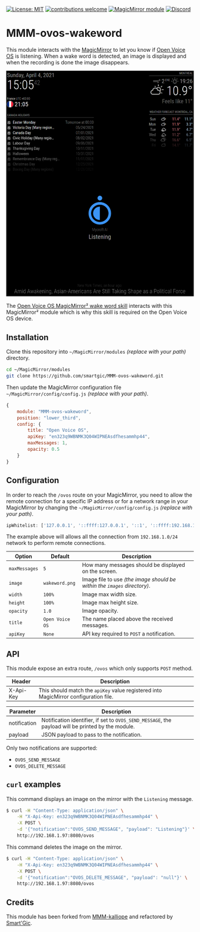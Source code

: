 [![License: MIT](https://img.shields.io/badge/License-MIT-yellow.svg)](https://opensource.org/licenses/MIT) [![contributions welcome](https://img.shields.io/badge/contributions-welcome-pink.svg?style=flat)](https://github.com/smartgic/MMM-ovos-wakeword/pulls) [![MagicMirror module](https://img.shields.io/badge/MagicMirror-module-blue)](https://magicmirror.builders/) [![Discord](https://img.shields.io/discord/809074036733902888)](https://discord.com/invite/sHM3Duz5d3)

# MMM-ovos-wakeword

This module interacts with the [MagicMirror](https://magicmirror.builders/) to let you know if [Open Voice OS](https://openvoiceos.org/) is listening. When a wake word is detected, an image is displayed and when the recording is done the image disappears.

<img src='docs/screenshot.png' width='800'/>

The [Open Voice OS MagicMirror² wake word skill](https://github.com/smartgic/ovos-magicmirror-wakeword-skill) interacts with this MagicMirror² module which is why this skill is required on the Open Voice OS device.

## Installation

Clone this repository into `~/MagicMirror/modules` _(replace with your path)_ directory.

```bash
cd ~/MagicMirror/modules
git clone https://github.com/smartgic/MMM-ovos-wakeword.git
```

Then update the MagicMirror configuration file `~/MagicMirror/config/config.js` _(replace with your path)_.

```js
{
    module: "MMM-ovos-wakeword",
    position: "lower_third",
    config: {
        title: "Open Voice OS",
        apiKey: "en323q9WBNMK3Q04WIPNEAsdfhesammhp44",
        maxMessages: 1,
        opacity: 0.5
    }
}
```

## Configuration

In order to reach the `/ovos` route on your MagicMirror, you need to allow the remote connection for a specific IP address or for a network range in your MagicMirror by changing the `~/MagicMirror/config/config.js` _(replace with your path)_.

```js
ipWhitelist: ['127.0.0.1', '::ffff:127.0.0.1', '::1', '::ffff:192.168.1.1/24'];
```

The example above will allows all the connection from `192.168.1.0/24` network to perform remote connections.

| Option        | Default         | Description                                                              |
| ------------- | --------------- | ------------------------------------------------------------------------ |
| `maxMessages` | `5`             | How many messages should be displayed on the screen.                     |
| `image`       | `wakeword.png`  | Image file to use _(the image should be within the `images` directory)_. |
| `width`       | `100%`          | Image max width size.                                                    |
| `height`      | `100%`          | Image max height size.                                                   |
| `opacity`     | `1.0`           | Image opacity.                                                           |
| `title`       | `Open Voice OS` | The name placed above the received messages.                             |
| `apiKey`      | `None`          | API key required to `POST` a notification.                               |

## API

This module expose an extra route, `/ovos` which only supports `POST` method.

| Header    | Description                                                                          |
| --------- | ------------------------------------------------------------------------------------ |
| X-Api-Key | This should match the `apiKey` value registered into MagicMirror configuration file. |

| Parameter    | Description                                                                                        |
| ------------ | -------------------------------------------------------------------------------------------------- |
| notification | Notification identifier, if set to `OVOS_SEND_MESSAGE`, the payload will be printed by the module. |
| payload      | JSON payload to pass to the notification.                                                          |

Only two notifications are supported:

- `OVOS_SEND_MESSAGE`
- `OVOS_DELETE_MESSAGE`

## `curl` examples

This command displays an image on the mirror with the `Listening` message.

```bash
$ curl -H "Content-Type: application/json" \
    -H "X-Api-Key: en323q9WBNMK3Q04WIPNEAsdfhesammhp44" \
    -X POST \
    -d '{"notification":"OVOS_SEND_MESSAGE", "payload": "Listening"}' \
    http://192.168.1.97:8080/ovos
```

This command deletes the image on the mirror.

```bash
$ curl -H "Content-Type: application/json" \
    -H "X-Api-Key: en323q9WBNMK3Q04WIPNEAsdfhesammhp44" \
    -X POST \
    -d '{"notification":"OVOS_DELETE_MESSAGE", "payload": "null"}' \
    http://192.168.1.97:8080/ovos
```

## Credits

This module has been forked from [MMM-kalliope](https://github.com/kalliope-project/MMM-kalliope) and refactored by [Smart'Gic](https://smartgic.io).
